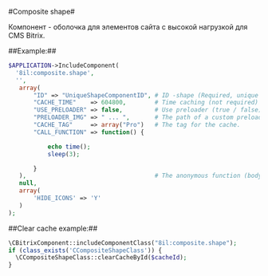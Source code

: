 #Composite shape#

Компонент - оболочка для элементов сайта с высокой нагрузкой для CMS Bitrix.

##Example:##

```php
$APPLICATION->IncludeComponent(
  '8il:composite.shape',
  '',
   array(
       "ID" => "UniqueShapeComponentID", # ID -shape (Required, unique parameter)
       "CACHE_TIME"    => 604800,        # Time caching (not required)
       "USE_PRELOADER" => false,         # Use preloader (true / false) (Optional - default false)
       "PRELOADER_IMG" => " ... ",       # The path of a custom preloader for (the default one that is in the images)
       "CACHE_TAG"     => array("Pro")   # The tag for the cache.
       "CALL_FUNCTION" => function() {

           echo time();   
           sleep(3);

       }
   ),                                    # The anonymous function (body -shape)
   null,
   array(
       'HIDE_ICONS' => 'Y'
   )
);
```


##Clear cache example:##

 ```php
\CBitrixComponent::includeComponentClass("8il:composite.shape");
if (class_exists('CCompositeShapeClass')) {
   \CCompositeShapeClass::clearCacheById($cacheId);
}
  
 ```